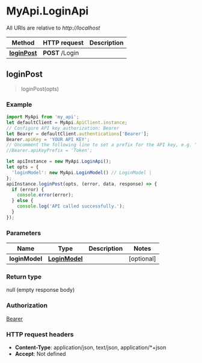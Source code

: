 # MyApi.LoginApi

All URIs are relative to *http://localhost*

Method | HTTP request | Description
------------- | ------------- | -------------
[**loginPost**](LoginApi.md#loginPost) | **POST** /Login | 



## loginPost

> loginPost(opts)



### Example

```javascript
import MyApi from 'my_api';
let defaultClient = MyApi.ApiClient.instance;
// Configure API key authorization: Bearer
let Bearer = defaultClient.authentications['Bearer'];
Bearer.apiKey = 'YOUR API KEY';
// Uncomment the following line to set a prefix for the API key, e.g. "Token" (defaults to null)
//Bearer.apiKeyPrefix = 'Token';

let apiInstance = new MyApi.LoginApi();
let opts = {
  'loginModel': new MyApi.LoginModel() // LoginModel | 
};
apiInstance.loginPost(opts, (error, data, response) => {
  if (error) {
    console.error(error);
  } else {
    console.log('API called successfully.');
  }
});
```

### Parameters


Name | Type | Description  | Notes
------------- | ------------- | ------------- | -------------
 **loginModel** | [**LoginModel**](LoginModel.md)|  | [optional] 

### Return type

null (empty response body)

### Authorization

[Bearer](../README.md#Bearer)

### HTTP request headers

- **Content-Type**: application/json, text/json, application/*+json
- **Accept**: Not defined


